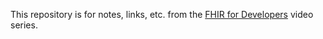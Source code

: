 This repository is for notes, links, etc. from the [FHIR for Developers](https://www.youtube.com/playlist?list=PLsR-zcO--dypUxuALrmuq70aM-VGX_ql1) video series.